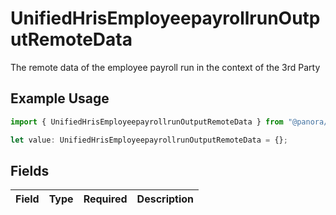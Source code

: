 # UnifiedHrisEmployeepayrollrunOutputRemoteData

The remote data of the employee payroll run in the context of the 3rd Party

## Example Usage

```typescript
import { UnifiedHrisEmployeepayrollrunOutputRemoteData } from "@panora/sdk/models/components";

let value: UnifiedHrisEmployeepayrollrunOutputRemoteData = {};
```

## Fields

| Field       | Type        | Required    | Description |
| ----------- | ----------- | ----------- | ----------- |